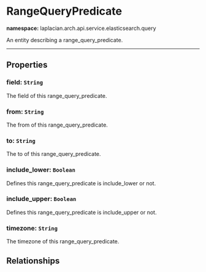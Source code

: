 # **RangeQueryPredicate**
**namespace:** laplacian.arch.api.service.elasticsearch.query

An entity describing a range_query_predicate.



---

## Properties

### field: `String`
The field of this range_query_predicate.

### from: `String`
The from of this range_query_predicate.

### to: `String`
The to of this range_query_predicate.

### include_lower: `Boolean`
Defines this range_query_predicate is include_lower or not.

### include_upper: `Boolean`
Defines this range_query_predicate is include_upper or not.

### timezone: `String`
The timezone of this range_query_predicate.

## Relationships